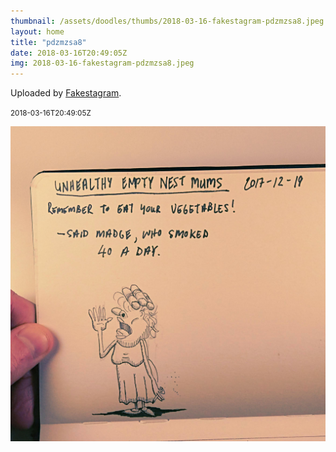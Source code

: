 ```yaml
---
thumbnail: /assets/doodles/thumbs/2018-03-16-fakestagram-pdzmzsa8.jpeg
layout: home
title: "pdzmzsa8"
date: 2018-03-16T20:49:05Z
img: 2018-03-16-fakestagram-pdzmzsa8.jpeg
---
```


Uploaded by [Fakestagram](https://github.com/opyate/fakestagram).

<small>2018-03-16T20:49:05Z</small>

![Uploaded by Fakestagram](2018-03-16-fakestagram-pdzmzsa8.jpeg)
